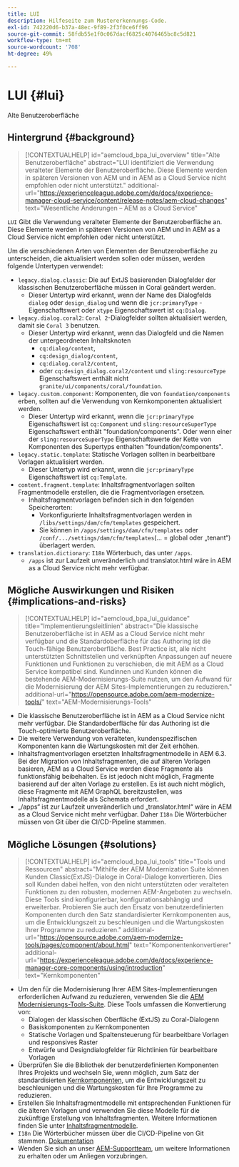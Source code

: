 ```yaml
---
title: LUI
description: Hilfeseite zum Mustererkennungs-Code.
exl-id: 742220d6-b37a-48ec-9f89-2f3f0ce6ff96
source-git-commit: 58fdb55e1f0c067dacf6825c4076465bc8c5d821
workflow-type: tm+mt
source-wordcount: '708'
ht-degree: 49%

---
```


# LUI {#lui}

Alte Benutzeroberfläche

## Hintergrund {#background}

>[!CONTEXTUALHELP]
>id="aemcloud_bpa_lui_overview"
>title="Alte Benutzeroberfläche"
>abstract="LUI identifiziert die Verwendung veralteter Elemente der Benutzeroberfläche. Diese Elemente werden in späteren Versionen von AEM und in AEM as a Cloud Service nicht empfohlen oder nicht unterstützt."
>additional-url="https://experienceleague.adobe.com/de/docs/experience-manager-cloud-service/content/release-notes/aem-cloud-changes" text="Wesentliche Änderungen – AEM as a Cloud Service"

`LUI`  Gibt die Verwendung veralteter Elemente der Benutzeroberfläche an. Diese Elemente werden in späteren Versionen von AEM und in AEM as a Cloud Service nicht empfohlen oder nicht unterstützt.

Um die verschiedenen Arten von Elementen der Benutzeroberfläche zu unterscheiden, die aktualisiert werden sollen oder müssen, werden folgende Untertypen verwendet:

* `legacy.dialog.classic`: Die auf ExtJS basierenden Dialogfelder der klassischen Benutzeroberfläche müssen in Coral geändert werden.
   * Dieser Untertyp wird erkannt, wenn der Name des Dialogfelds `dialog` oder `design_dialog` und wenn die `jcr:primaryType` -Eigenschaftswert oder `xtype` Eigenschaftswert ist `cq:Dialog`.
* `legacy.dialog.coral2`: `Coral 2`-Dialogfelder sollten aktualisiert werden, damit sie `Coral 3` benutzen.
   * Dieser Untertyp wird erkannt, wenn das Dialogfeld und die Namen der untergeordneten Inhaltsknoten
      * `cq:dialog/content`,
      * `cq:design_dialog/content`,
      * `cq:dialog.coral2/content`,
      * oder `cq:design_dialog.coral2/content`
und `sling:resourceType` Eigenschaftswert enthält nicht `granite/ui/components/coral/foundation`.
* `legacy.custom.component`: Komponenten, die von `foundation/components` erben, sollten auf die Verwendung von Kernkomponenten aktualisiert werden.
   * Dieser Untertyp wird erkannt, wenn die `jcr:primaryType` Eigenschaftswert ist `cq:Component` und
     `sling:resourceSuperType` Eigenschaftswert enthält &quot;foundation/components&quot;. Oder wenn einer der
     `sling:resourceSuperType` Eigenschaftswerte der Kette von Komponenten des Supertyps enthalten &quot;foundation/components&quot;.
* `legacy.static.template`: Statische Vorlagen sollten in bearbeitbare Vorlagen aktualisiert werden.
   * Dieser Untertyp wird erkannt, wenn die `jcr:primaryType` Eigenschaftswert ist `cq:Template`.
* `content.fragment.template`: Inhaltsfragmentvorlagen sollten Fragmentmodelle erstellen, die die Fragmentvorlagen ersetzen.
   * Inhaltsfragmentvorlagen befinden sich in den folgenden Speicherorten:
      * Vorkonfigurierte Inhaltsfragmentvorlagen werden in `/libs/settings/dam/cfm/templates` gespeichert.
      * Sie können in `/apps/settings/dam/cfm/templates` oder `/conf/.../settings/dam/cfm/templates`(... = global oder „tenant“) überlagert werden.
* `translation.dictionary`: `I18n` Wörterbuch, das unter `/apps`.
   * `/apps` ist zur Laufzeit unveränderlich und translator.html wäre in AEM as a Cloud Service nicht mehr verfügbar.

## Mögliche Auswirkungen und Risiken {#implications-and-risks}

>[!CONTEXTUALHELP]
>id="aemcloud_bpa_lui_guidance"
>title="Implementierungsleitlinien"
>abstract="Die klassische Benutzeroberfläche ist in AEM as a Cloud Service nicht mehr verfügbar und die Standardoberfläche für das Authoring ist die Touch-fähige Benutzeroberfläche. Best Practice ist, alle nicht unterstützten Schnittstellen und verknüpften Anpassungen auf neuere Funktionen und Funktionen zu verschieben, die mit AEM as a Cloud Service kompatibel sind. Kundinnen und Kunden können die bestehende AEM-Modernisierungs-Suite nutzen, um den Aufwand für die Modernisierung der AEM Sites-Implementierungen zu reduzieren."
>additional-url="https://opensource.adobe.com/aem-modernize-tools/" text="AEM-Modernisierungs-Tools"

* Die klassische Benutzeroberfläche ist in AEM as a Cloud Service nicht mehr verfügbar. Die Standardoberfläche für das Authoring ist die Touch-optimierte Benutzeroberfläche.
* Die weitere Verwendung von veralteten, kundenspezifischen Komponenten kann die Wartungskosten mit der Zeit erhöhen.
* Inhaltsfragmentvorlagen ersetzten Inhaltsfragmentmodelle in AEM 6.3. Bei der Migration von Inhaltsfragmenten, die auf älteren Vorlagen basieren, AEM as a Cloud Service werden diese Fragmente als funktionsfähig beibehalten. Es ist jedoch nicht möglich, Fragmente basierend auf der alten Vorlage zu erstellen. Es ist auch nicht möglich, diese Fragmente mit AEM GraphQL bereitzustellen, was Inhaltsfragmentmodelle als Schemata erfordert.
* „/apps“ ist zur Laufzeit unveränderlich und „translator.html“ wäre in AEM as a Cloud Service nicht mehr verfügbar. Daher `I18n` Die Wörterbücher müssen von Git über die CI/CD-Pipeline stammen.

## Mögliche Lösungen {#solutions}

>[!CONTEXTUALHELP]
>id="aemcloud_bpa_lui_tools"
>title="Tools und Ressourcen"
>abstract="Mithilfe der AEM Modernization Suite können Kunden Classic(ExtJS)-Dialoge in Coral-Dialoge konvertieren. Dies soll Kunden dabei helfen, von den nicht unterstützten oder veralteten Funktionen zu den robusten, modernen AEM-Angeboten zu wechseln. Diese Tools sind konfigurierbar, konfigurationsabhängig und erweiterbar. Probieren Sie auch den Ersatz von benutzerdefinierten Komponenten durch den Satz standardisierter Kernkomponenten aus, um die Entwicklungszeit zu beschleunigen und die Wartungskosten Ihrer Programme zu reduzieren."
>additional-url="https://opensource.adobe.com/aem-modernize-tools/pages/component/about.html" text="Komponentenkonvertierer"
>additional-url="https://experienceleague.adobe.com/de/docs/experience-manager-core-components/using/introduction" text="Kernkomponenten"

* Um den für die Modernisierung Ihrer AEM Sites-Implementierungen erforderlichen Aufwand zu reduzieren, verwenden Sie die [AEM Modernisierungs-Tools-Suite](https://opensource.adobe.com/aem-modernize-tools/). Diese Tools umfassen die Konvertierung von:
   * Dialogen der klassischen Oberfläche (ExtJS) zu Coral-Dialogenn
   * Basiskomponenten zu Kernkomponenten
   * Statische Vorlagen und Spaltensteuerung für bearbeitbare Vorlagen und responsives Raster
   * Entwürfe und Designdialogfelder für Richtlinien für bearbeitbare Vorlagen
* Überprüfen Sie die Bibliothek der benutzerdefinierten Komponenten Ihres Projekts und wechseln Sie, wenn möglich, zum Satz der standardisierten [Kernkomponenten](https://experienceleague.adobe.com/de/docs/experience-manager-core-components/using/introduction), um die Entwicklungszeit zu beschleunigen und die Wartungskosten für Ihre Programme zu reduzieren.
* Erstellen Sie Inhaltsfragmentmodelle mit entsprechenden Funktionen für die älteren Vorlagen und verwenden Sie diese Modelle für die zukünftige Erstellung von Inhaltsfragmenten. Weitere Informationen finden Sie unter [Inhaltsfragmentmodelle](https://experienceleague.adobe.com/de/docs/experience-manager-65/content/assets/content-fragments/content-fragments-models).
* `I18n` Die Wörterbücher müssen über die CI/CD-Pipeline von Git stammen. [Dokumentation](https://experienceleague.adobe.com/de/docs/experience-manager-cloud-service/content/release-notes/aem-cloud-changes#apps-libs-immutable)
* Wenden Sie sich an unser [AEM-Supportteam](https://helpx.adobe.com/de/enterprise/using/support-for-experience-cloud.html), um weitere Informationen zu erhalten oder um Anliegen vorzubringen.
